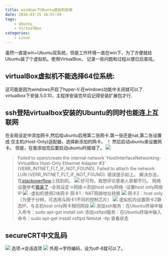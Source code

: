 ```yaml
---
title: windows下Ubuntu虚拟机安装
date: 2016-03-15 16:57:59
tags:
    - Ubuntu
    - VirtualBox
categories:
    - Linux
---
```

虽然一直是win+Ubuntu双系统，但是工作环境一直在win下，为了方便就给Ubuntu装了个虚拟机。使用VirtualBox。
记录一些问题和过程以便日后查找。
<!-- more -->
## virtualBox虚拟机不能选择64位系统:
这可能是因为windows开启了hyper-V.在windows功能中关闭就可以了.
virtualbox下安装.5.0.10，主程序安装完毕后记得安装扩展包才行.

## ssh登陆virtualbox安装的Ubuntu的同时也能连上互联网
在全局设定中添加网卡,然后给ubuntu启用第二张网卡.第一张还是nat,第二张设置成
仅主机(Host-Only)适配器，选择新添加的网卡。
！[](http://7xrtyi.com1.z0.glb.clouddn.com/hexoBlog_img_virtualBox-wlan-1.png)
然后启动ubuntu来设置网卡。
但是，在我添加完后要启动ubuntu时报错了。
![](http://7xrtyi.com1.z0.glb.clouddn.com/hexoBlog_img_virtualBox-2.png)
> Failed to open/create the internal network 'HostInterfaceNetworking-VirtualBox Host-Only Ethernet Adapter #3' (VERR_INTNET_FLT_IF_NOT_FOUND).
> Failed to attach the network LUN (VERR_INTNET_FLT_IF_NOT_FOUND).
错误提示如上。
解决办法，在[stackoverflow](http://stackoverflow.com/questions/33725779/failed-to-open-create-the-internal-network-vagrant-on-windows10)上找到的。
![](http://7xrtyi.com1.z0.glb.clouddn.com/hexoBlog_img_virtualBox-3.png)
好可怜，我想评论感谢人家都不行。
网络设置参考[狼来了](http://www.cnblogs.com/leoyoungblog/p/4927591.html)
> -全局设定->网络->添加host only网络
> -设置host only网络IP
![](http://7xrtyi.com1.z0.glb.clouddn.com/hexoBlog_img_VirtualBox-4.png)
> -虚拟机使用2块网卡
网卡1：NAT网络地址转换
![](http://7xrtyi.com1.z0.glb.clouddn.com/hexoBlog_img_virtualBox-5.png)
> 网卡2：host only（为便于分辨，可选用与网卡1不同的控制芯片）
![](http://7xrtyi.com1.z0.glb.clouddn.com/hexoBlog_img_virtualbox-6.png)
> 虚拟机内设置网卡2静态IP，与主机host only网卡相同网段
![](http://7xrtyi.com1.z0.glb.clouddn.com/hexoBlog_img_virtualbox-7.png)
添加ssh服务：在Ubuntu终端中输入命令：sudo apt-get install ssh
添加vsftpd服务：在Ubuntu终端中输入命令：sudo apt-get install vsftpd
Netstat -tlp
查看状态
 
## secureCRT中文乱码
![](http://7xrtyi.com1.z0.glb.clouddn.com/hexoBlog_img_virtualbox-8.png)
选项->会话选项
![](http://7xrtyi.com1.z0.glb.clouddn.com/hexoBlog_img_virtualbox-9.png)
外观->字符编码，设为utf-8就可以了。

  


